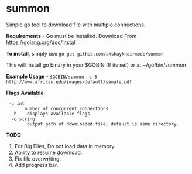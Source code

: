 
# summon
Simple go tool to download file with multiple connections.

**Requirements** - Go must be installed. Download From https://golang.org/doc/install

**To install**, simply use  `go get github.com/akshaykhairmode/summon`

This will install go binary in your $GOBIN (If its set) or at ~/go/bin/summon

**Example Usage** - `$GOBIN/summon -c 5 http://www.africau.edu/images/default/sample.pdf`

**Flags Available**
  
 

     -c int
    	   number of concurrent connections
      -h    displays available flags
      -o string
            output path of downloaded file, default is same directory.
        


**TODO**

 1. For Big Files, Do not load data in memory.
 2. Ability to resume download.
 3. Fix file overwriting.
 4. Add progress bar.
